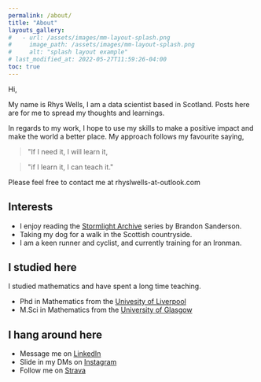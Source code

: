 ```yaml
---
permalink: /about/
title: "About"
layouts_gallery:
#   - url: /assets/images/mm-layout-splash.png
#     image_path: /assets/images/mm-layout-splash.png
#     alt: "splash layout example"
# last_modified_at: 2022-05-27T11:59:26-04:00
toc: true
---
```


Hi,

My name is Rhys Wells, I am a data scientist based in Scotland. Posts here are for me to spread my thoughts and learnings. 

In regards to my work, I hope to use my skills to make a positive impact and make the world a better place. My approach follows my favourite saying,

> "If I need it, I will learn it,

> "if I learn it, I can teach it."

Please feel free to contact me at rhyslwells-at-outlook.com

## Interests

- I enjoy reading the [Stormlight Archive](https://www.brandonsanderson.com/the-stormlight-archive-series/) series by Brandon Sanderson.
- Taking my dog for a walk in the Scottish countryside.
- I am a keen runner and cyclist, and currently training for an Ironman.

## I studied here

I studied mathematics and have spent a long time teaching.

* Phd in Mathematics from the [Univesity of Liverpool](https://www.liverpool.ac.uk/)
* M.Sci in Mathematics from the [University of Glasgow](https://www.gla.ac.uk/)


## I hang around here

* Message me on [LinkedIn](https://www.linkedin.com/in/rhyslwells/)
* Slide in my DMs on [Instagram](https://www.instagram.com/rhyslwells/)
* Follow me on [Strava](https://www.strava.com/athletes/88158462)
